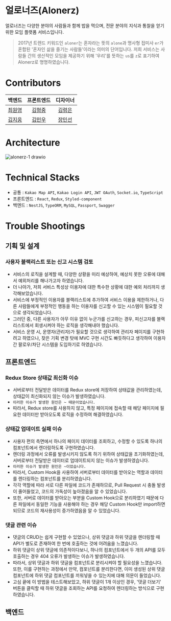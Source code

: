 # 얼로너즈(Alonerz)

얼로너즈는 다양한 분야의 사람들과 함께 밥을 먹으며, 전문 분야의 지식과 통찰을 얻기 위한 모임 플랫폼 서비스입니다.

> 2017년 트렌드 키워드인 `aloner`는 혼자라는 뜻의 `alone`과 명사형 접미사 `er`가 혼합된 '혼자인 삶을 즐기는 사람들'이라는 의미의 단어입니다. 저희 서비스는 사람들 간의 생산적인 모임을 제공하기 위해 '우리'를 뜻하는 `us`를 `z`로 표기하여 Alonerz로 명명하였습니다.

# Contributors

|                  백엔드                   |                프론트엔드                |                   디자이너                   |
| :---------------------------------------: | :--------------------------------------: | :------------------------------------------: |
|    [최원영](https://github.com/choewy)    |  [김형중](https://github.com/fomula91)   |    [김령은](https://behance.net/ella_re)     |
| [김지웅](https://github.com/KimJiWoong02) | [김민우](https://github.com/purplephone) | [장민선](https://blog.naver.com/alstjs11120) |

# Architecture

![alonerz-1 drawio](https://user-images.githubusercontent.com/70950533/169298516-23e6d109-606f-411a-bfef-8f0727cbf4d1.png)

# Technical Stacks

- 공통 : `Kakao Map API`, `Kakao Login API`, `JWT OAuth`, `Socket.io`, `TypeScript`
- 프론트엔드 : `React`, `Redux`, `Styled-component`
- 백엔드 : `NestJS`, `TypeORM`, `MySQL`, `Passport`, `Swagger`

# Trouble Shootings

## 기획 및 설계

### 사용자 블랙리스트 또는 신고 시스템 검토

- 서비스의 로직을 설계할 때, 다양한 상황을 미리 예상하여, 예상치 못한 오류에 대해서 예외처리를 해나가고자 하였습니다.
- 더 나아가, 저희 서비스 특성상 이용자에 대한 특수한 상황에 대한 예외 처리까지 생각해보았습니다.
- 서비스에 부정적인 이용자를 블랙리스트에 추가하여 서비스 이용을 제한하거나, 다른 사람들에게 부정적인 행동을 하는 이용자를 신고할 수 있는 시스템이 필요할 것으로 생각되었습니다.
- 그러던 중, 다른 사용자가 아무 이유 없이 누군가를 신고하는 경우, 피신고자를 블랙리스트에서 회생시켜야 하는 로직을 생각해내야 했습니다.
- 서비스 운영 시, 운영자(관리자)가 필요할 것으로 생각하여 관리자 페이지를 구현하려고 하였으나, 잦은 기획 변경 탓에 MVC 구현 시간도 빠듯하다고 생각하여 이용자 간 팔로우/차단 시스템을 도입하기로 하였습니다.

## 프론트엔드

### Redux Store 상태값 최신화 이슈

- 서버로부터 전달받은 데이터를 Redux store에 저장하여 상태값을 관리하였는데, 상태값이 최신화되지 않는 이슈가 발생하였습니다.
- `이러한 이슈가 발생한 원인은 ~ 때문이었습니다.`
- 따라서, Redux store를 사용하지 않고, 특정 페이지에 접속할 때 해당 페이지에 필요한 데이터만 받아오도록 로직을 수정하여 해결하였습니다.

### 상태값 업데이트 실패 이슈

- 사용자 편의 측면에서 하나의 페이지 데이터를 조회하고, 수정할 수 있도록 하나의 컴포넌트에서 렌더링하도록 구현하였습니다.
- 렌더링 과정에서 오류를 발생시키지 않도록 하기 위하여 상태값을 초기화하였는데, 서버로부터 전달받은 데이터로 업데이트되지 않는 이슈가 발생하였습니다.
- `이러한 이슈가 발생한 원인은 ~이었습니다.`
- 따라서, Custom Hook을 사용하여 서버로부터 데이터를 받아오는 역할과 데이터를 렌더링하는 컴포넌트를 분리하였습니다.
- 각각 역할에 따라 서로 다른 파일에 코드가 존재하므로, Pull Request 시 충돌 발생이 줄어들었고, 코드의 가독성이 높아졌음을 알 수 있었습니다.
- 또한, 서버로 데이터를 받아오는 부분을 Custom Hook으로 분리하였기 때문에 다른 파일에서 동일한 기능을 사용해야 하는 경우 해당 Custom Hook만 import하면 되므로 코드의 재사용성이 증가하였음을 알 수 있었습니다.

### 댓글 관련 이슈

- 댓글의 CRUD는 쉽게 구현할 수 있었으나, 상위 댓글과 하위 댓글을 렌더링할 때 API가 별도로 존재하여 한 번에 호출하는 것에 어려움을 느꼈습니다.
- 하위 댓글이 상위 댓글에 의존적이다보니, 하나의 컴포넌트에서 두 개의 API를 모두 호출하는 경우 404 오류가 발생하는 이슈가 발생하였습니다.
- 따라서, 상위 댓글과 하위 댓글을 컴포넌트로 분리시켜야 할 필요성을 느꼈습니다. 또한, 이를 구현하는 과정에서 만약, 컴포넌트를 분리한다면, 이미 생성된 상위 댓글 컴포넌트에 하위 댓글 컴포넌트를 끼워넣을 수 있는지에 대해 의문이 들었습니다.
- 고심 끝에 이 방법을 테스트해보았고, 하위 댓글이 1개 이상인 경우, '댓글 더보기' 버튼을 클릭할 때 하위 댓글을 조회하는 API를 요청하여 렌더링하는 방식으로 구현하였습니다.

## 백엔드

